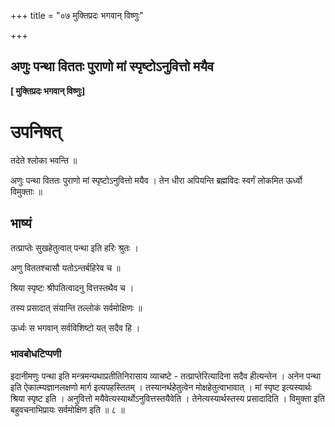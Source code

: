 +++
title = "०७ मुक्तिप्रदः भगवान् विष्णुः"

+++


## अणुः पन्था विततः पुराणो मां स्पृष्टोऽनुवित्तो मयैव

**\[ मुक्तिप्रदः भगवान् विष्णुः\]**

# **उपनिषत्**

तदेते श्लोका भवन्ति ॥

अणुः पन्था विततः पुराणो मां स्पृष्टोऽनुवित्तो मयैव । तेन धीरा अपियन्ति ब्रह्मविदः स्वर्गं लोकमित ऊर्ध्वो विमुक्ताः ॥

## **भाष्यं**

तत्प्राप्तेः सुखहेतुत्वात् पन्था इति हरिः श्रुतः ।

अणु विततश्चासौ यतोऽन्तर्बहिरेव च ॥

श्रिया स्पृष्टः श्रीपतित्वादनु वित्तस्तथैव च ।

तस्य प्रसादात् संयान्ति तल्लोकं सर्वमोक्षिणः ॥

ऊर्ध्वः स भगवान् सर्वविशिष्टो यत् सदैव हि ।

### **भावबोधटिप्पणी**

इदानीमणुः पन्था इति मन्त्रमन्यथाप्रतीतिनिरासाय व्याचष्टे - तत्प्राप्तेरित्यादिना सदैव हीत्यन्तेन । अनेन पन्था इति ऐकात्म्यज्ञानलक्षणो मार्ग इत्यपहस्तितम् । तस्यानर्थहेतुत्वेन मोक्षहेतुत्वाभावात् । मां स्पृष्ट इत्यस्यार्थः श्रिया स्पृष्ट इति । अनुवित्तो मयैवेत्यस्यार्थोऽनुवित्तस्तयैवेति । तेनेत्यस्यार्थस्तस्य प्रसादादिति । विमुक्ता इति बहुवचनाभिप्रायः सर्वमोक्षिण इति ॥ ८ ॥

